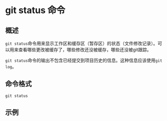 # git status 命令

## 概述

`git status`命令用来显示工作区和缓存区（暂存区）的状态（文件修改记录）。可以用来查看哪些更改被缓存了，哪些修改还没被缓存，哪些还没被git跟踪。

`git status`命令的输出不包含已经提交到项目历史的信息。这种信息应该使用`git log`。

## 命令格式

```git
git status
```

## 示例





